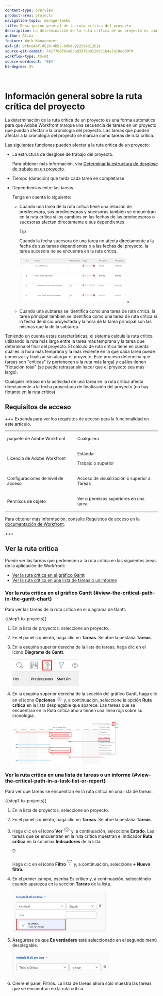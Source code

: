 ```yaml
---
content-type: overview
product-area: projects
navigation-topic: manage-tasks
title: Descripción general de la ruta crítica del proyecto
description: La determinación de la ruta crítica de un proyecto es una forma automática para que Adobe Workfront marque una secuencia de tareas en un proyecto que puedan afectar a la cronología del proyecto. Las tareas que pueden afectar a la cronología del proyecto se marcan como tareas de ruta crítica.
author: Alina
feature: Work Management
exl-id: 9cbc84bf-d02b-4bb7-8d5d-922554d1262e
source-git-commit: 7427706f6ce6cad3370b91269c1b4e7a10ed09f9
workflow-type: tm+mt
source-wordcount: '684'
ht-degree: 5%

---
```


# Información general sobre la ruta crítica del proyecto

<!-- Audited: 5/2025 -->

La determinación de la ruta crítica de un proyecto es una forma automática para que Adobe Workfront marque una secuencia de tareas en un proyecto que puedan afectar a la cronología del proyecto. Las tareas que pueden afectar a la cronología del proyecto se marcan como tareas de ruta crítica.

Las siguientes funciones pueden afectar a la ruta crítica de un proyecto:

* La estructura de desglose de trabajo del proyecto.

  Para obtener más información, vea [Determinar la estructura de desglose de trabajo en un proyecto](../../../manage-work/projects/planning-a-project/determine-project-work-breakdown-structure.md).

* Tiempo (duración) que tarda cada tarea en completarse.
* Dependencias entre las tareas.

  Tenga en cuenta lo siguiente:

   * Cuando una tarea de la ruta crítica tiene una relación de predecesora, sus predecesoras y sucesoras también se encuentran en la ruta crítica si los cambios en las fechas de las predecesoras o sucesoras afectan directamente a sus dependientes.

     >[!TIP]
     >
     >Cuando la fecha sucesora de una tarea no afecta directamente a la fecha de sus tareas dependientes o a las fechas del proyecto, la tarea sucesora no se encuentra en la ruta crítica.
     >
     >
     >![](assets/successor-not-on-critical-path-350x150.png)     >
     >

   * Cuando una subtarea se identifica como una tarea de ruta crítica, la tarea principal también se identifica como una tarea de ruta crítica si la fecha de inicio proyectada y la hora de la tarea principal son las mismas que la de la subtarea.

Teniendo en cuenta estas características, el sistema calcula la ruta crítica utilizando la ruta más larga entre la tarea más temprana y la tarea que determina el final del proyecto. El cálculo de ruta crítica tiene en cuenta cuál es la hora más temprana y la más reciente en la que cada tarea puede comenzar y finalizar sin alargar el proyecto. Este proceso determina qué tareas son &quot;críticas&quot; (y pertenecen a la ruta más larga) y cuáles tienen &quot;flotación total&quot; (se puede retrasar sin hacer que el proyecto sea más largo).

Cualquier retraso en la actividad de una tarea en la ruta crítica afecta directamente a la fecha proyectada de finalización del proyecto (no hay flotante en la ruta crítica).

## Requisitos de acceso

+++ Expanda para ver los requisitos de acceso para la funcionalidad en este artículo.

<table style="table-layout:auto"> 
 <col> 
 <col> 
 <tbody> 
  <tr> 
   <td role="rowheader">paquete de Adobe Workfront</td> 
   <td> <p>Cualquiera</p> </td> 
  </tr> 
  <tr> 
   <td role="rowheader">Licencia de Adobe Workfront</td> 
   <td> 
   <p>Estándar<p>
   <p>Trabajo o superior</p>
    </td> 
  </tr> 
  <tr> 
   <td role="rowheader">Configuraciones de nivel de acceso</td> 
   <td> <p>Acceso de visualización o superior a Tareas</p></td> 
  </tr> 
  <tr> 
   <td role="rowheader">Permisos de objeto</td> 
   <td> <p>Ver o permisos superiores en una tarea </p></td> 
  </tr> 
 </tbody> 
</table>

Para obtener más información, consulte [Requisitos de acceso en la documentación de Workfront](/help/quicksilver/administration-and-setup/add-users/access-levels-and-object-permissions/access-level-requirements-in-documentation.md).

+++

<!--Old:

<table style="table-layout:auto"> 
 <col> 
 <col> 
 <tbody> 
  <tr> 
   <td role="rowheader">Adobe Workfront plan</td> 
   <td> <p>Any</p> </td> 
  </tr> 
  <tr> 
   <td role="rowheader">Adobe Workfront license</td> 
   <td> 
   <p>New: Standard<p>
   <p>Or</p>
   <p>Current: Work or higher</p>
    </td> 
  </tr> 
  <tr> 
   <td role="rowheader">Access level configurations</td> 
   <td> <p>View or higher access to Tasks</p> <p>Note: If you still don't have access, ask your Workfront administrator if they set additional restrictions in your access level. For information on how a Workfront administrator can modify your access level, see <a href="../../../administration-and-setup/add-users/configure-and-grant-access/create-modify-access-levels.md" class="MCXref xref">Create or modify custom access levels</a>.</p> </td> 
  </tr> 
  <tr> 
   <td role="rowheader">Object permissions</td> 
   <td> <p>View or higher permissions on a task </p> <p>For information on requesting additional access, see <a href="../../../workfront-basics/grant-and-request-access-to-objects/request-access.md" class="MCXref xref">Request access to objects </a>.</p> </td> 
  </tr> 
 </tbody> 
</table>-->

## Ver la ruta crítica

Puede ver las tareas que pertenecen a la ruta crítica en las siguientes áreas de la aplicación de Workfront:

* [Ver la ruta crítica en el gráfico Gantt](#view-the-critical-path-in-the-gantt-chart)
* [Ver la ruta crítica en una lista de tareas o un informe](#view-the-critical-path-in-a-task-list-or-report)

### Ver la ruta crítica en el gráfico Gantt {#view-the-critical-path-in-the-gantt-chart}

Para ver las tareas de la ruta crítica en el diagrama de Gantt:

{{step1-to-projects}}

1. En la lista de proyectos, seleccione un proyecto.

1. En el panel izquierdo, haga clic en **Tareas**. Se abre la pestaña **Tareas**.

1. En la esquina superior derecha de la lista de tareas, haga clic en el icono **Diagrama de Gantt**.

   ![gantt_chart_icon__1_.png](assets/gantt-icon.png)

1. En la esquina superior derecha de la sección del gráfico Gantt, haga clic en el icono **Opciones** ![icono de opciones](assets/options-icon.png) y, a continuación, seleccione la opción **Ruta crítica** en la lista desplegable que aparece. Las tareas que se encuentran en la Ruta crítica ahora tienen una línea roja sobre su cronología.

   ![ruta_crítica_en_Gantt__1_.png](assets/crtitical-path-on-gantt--1--350x137.png)

### Ver la ruta crítica en una lista de tareas o un informe {#view-the-critical-path-in-a-task-list-or-report}

Para ver qué tareas se encuentran en la ruta crítica en una lista de tareas:

{{step1-to-projects}}

1. En la lista de proyectos, seleccione un proyecto.

1. En el panel izquierdo, haga clic en **Tareas**. Se abre la pestaña **Tareas**.

1. Haga clic en el icono **Ver** ![Ver icono](assets/view-icon.png) y, a continuación, seleccione **Estado**. Las tareas que se encuentran en la ruta crítica muestran el indicador **Ruta crítica** en la columna **Indicadores** de la lista.

   O

   Haga clic en el icono **Filtro** ![Icono de filtros](assets/filters-icon.png) y, a continuación, seleccione **+ Nuevo filtro**.
1. En el primer campo, escriba *Es crítico* y, a continuación, selecciónelo cuando aparezca en la sección **Tareas** de la lista.

   ![La tarea es un filtro esencial](assets/task-is-critical.png)

1. Asegúrese de que **Es verdadero** esté seleccionado en el segundo menú desplegable.

   ![Es una lista desplegable de verdadero](assets/critical-path-filter.png)

1. Cierre el panel Filtros. La lista de tareas ahora solo muestra las tareas que se encuentran en la ruta crítica.
